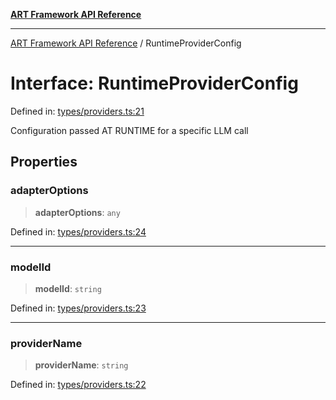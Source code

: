 [**ART Framework API Reference**](../README.md)

***

[ART Framework API Reference](../README.md) / RuntimeProviderConfig

# Interface: RuntimeProviderConfig

Defined in: [types/providers.ts:21](https://github.com/hashangit/ART/blob/0c4f5068c86b5500db1290baa4792d44ebae7f9e/src/types/providers.ts#L21)

Configuration passed AT RUNTIME for a specific LLM call

## Properties

### adapterOptions

> **adapterOptions**: `any`

Defined in: [types/providers.ts:24](https://github.com/hashangit/ART/blob/0c4f5068c86b5500db1290baa4792d44ebae7f9e/src/types/providers.ts#L24)

***

### modelId

> **modelId**: `string`

Defined in: [types/providers.ts:23](https://github.com/hashangit/ART/blob/0c4f5068c86b5500db1290baa4792d44ebae7f9e/src/types/providers.ts#L23)

***

### providerName

> **providerName**: `string`

Defined in: [types/providers.ts:22](https://github.com/hashangit/ART/blob/0c4f5068c86b5500db1290baa4792d44ebae7f9e/src/types/providers.ts#L22)
